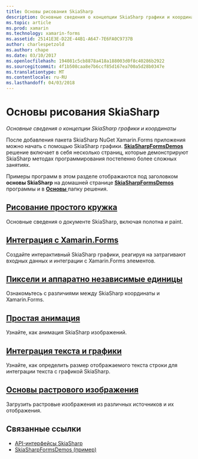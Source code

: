 ```yaml
---
title: Основы рисования SkiaSharp
description: Основные сведения о концепции SkiaSharp графики и координаты
ms.topic: article
ms.prod: xamarin
ms.technology: xamarin-forms
ms.assetid: 25141E3E-D22E-44B1-A647-7E6FA0C9737B
author: charlespetzold
ms.author: chape
ms.date: 03/10/2017
ms.openlocfilehash: 194081c5cb8878a418a188003d0f8c40286b2922
ms.sourcegitcommit: 4f1b508caa8e7b6ccf85d167ea700a5d28b0347e
ms.translationtype: MT
ms.contentlocale: ru-RU
ms.lasthandoff: 04/03/2018
---
```

# <a name="skiasharp-drawing-basics"></a>Основы рисования SkiaSharp

_Основные сведения о концепции SkiaSharp графики и координаты_

После добавления пакета SkiaSharp NuGet Xamarin.Forms приложения можно начать с помощью SkiaSharp графики. [ **SkiaSharpFormsDemos** ](https://developer.xamarin.com/samples/xamarin-forms/SkiaSharpForms/Demos/) решение включает в себя несколько страниц, которые демонстрируют SkiaSharp методах программирования постепенно более сложных занятиях.

Примеры программ в этом разделе отображаются под заголовком **основы SkiaSharp** на домашней странице [ **SkiaSharpFormsDemos** ](https://developer.xamarin.com/samples/xamarin-forms/SkiaSharpForms/Demos/) программы и в [ **Основы** ](https://github.com/xamarin/xamarin-forms-samples/tree/master/SkiaSharpForms/SkiaSharpFormsDemos/SkiaSharpFormsDemos/SkiaSharpFormsDemos/Basics) папку решения.

## <a name="drawing-a-simple-circlecirclemd"></a>[Рисование простого кружка](circle.md)

Основные сведения о документе SkiaSharp, включая полотна и paint.

## <a name="integrating-with-xamarinformsintegrationmd"></a>[Интеграция с Xamarin.Forms](integration.md)

Создайте интерактивный SkiaSharp графики, реагируя на затрагивают входных данных и интеграции с Xamarin.Forms элементов.

## <a name="pixels-and-device-independent-unitspixelsmd"></a>[Пиксели и аппаратно независимые единицы](pixels.md)

Ознакомьтесь с различиями между SkiaSharp координаты и Xamarin.Forms.

## <a name="basic-animationanimationmd"></a>[Простая анимация](animation.md)

Узнайте, как анимация SkiaSharp изображений.

## <a name="integrating-text-and-graphicstextmd"></a>[Интеграция текста и графики](text.md)

Узнайте, как определить размер отображаемого текста строки для интеграции текста с графикой SkiaSharp.

## <a name="bitmap-basicsbitmapsmd"></a>[Основы растрового изображения](bitmaps.md)

Загрузить растровые изображения из различных источников и их отображения.


## <a name="related-links"></a>Связанные ссылки

- [API-интерфейсы SkiaSharp](https://developer.xamarin.com/api/root/SkiaSharp/)
- [SkiaSharpFormsDemos (пример)](https://developer.xamarin.com/samples/xamarin-forms/SkiaSharpForms/Demos/)
